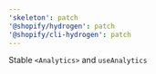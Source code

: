 ```yaml
---
'skeleton': patch
'@shopify/hydrogen': patch
'@shopify/cli-hydrogen': patch
---
```


Stable `<Analytics>` and `useAnalytics`
